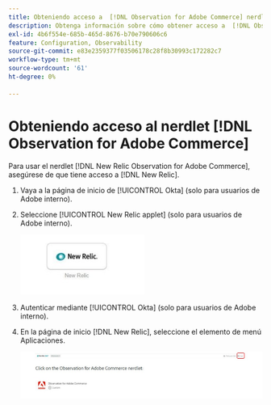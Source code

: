 ```yaml
---
title: Obteniendo acceso a  [!DNL Observation for Adobe Commerce] nerdlet
description: Obtenga información sobre cómo obtener acceso a  [!DNL Observation for Adobe Commerce] nerdlet.
exl-id: 4b6f554e-685b-465d-8676-b70e790606c6
feature: Configuration, Observability
source-git-commit: e83e2359377f03506178c28f8b30993c172282c7
workflow-type: tm+mt
source-wordcount: '61'
ht-degree: 0%

---
```


# Obteniendo acceso al nerdlet [!DNL Observation for Adobe Commerce]

Para usar el nerdlet [!DNL New Relic Observation for Adobe Commerce], asegúrese de que tiene acceso a [!DNL New Relic].

1. Vaya a la página de inicio de [!UICONTROL Okta] (solo para usuarios de Adobe interno).
1. Seleccione [!UICONTROL New Relic applet] (solo para usuarios de Adobe interno).

   ![subprograma New Relic](../../assets/tools/observation-for-adobe-commerce/new-relic-applet.jpeg)

1. Autenticar mediante [!UICONTROL Okta] (solo para usuarios de Adobe interno).
1. En la página de inicio [!DNL New Relic], seleccione el elemento de menú Aplicaciones.

   ![página de inicio de New Relic](../../assets/tools/observation-for-adobe-commerce/new-relic-homepage.jpeg)
